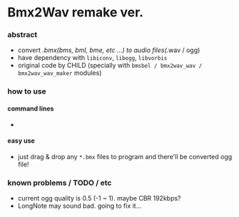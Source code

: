# Bmx2Wav remake ver.

### abstract
- convert *.bmx(bms, bml, bme, etc ...) to audio files(*.wav / ogg)
- have dependency with ```libiconv```, ```libogg```, ```libvorbis```
- original code by CHILD (specially with ```bmsbel / bmx2wav_wav / bmx2wav_wav_maker``` modules)

### how to use
#### command lines
-
#### easy use
- just drag & drop any ```*.bmx``` files to program and there'll be converted ogg file!

### known problems / TODO / etc
- current ogg quality is 0.5 (-1 ~ 1). maybe CBR 192kbps?
- LongNote may sound bad. going to fix it...